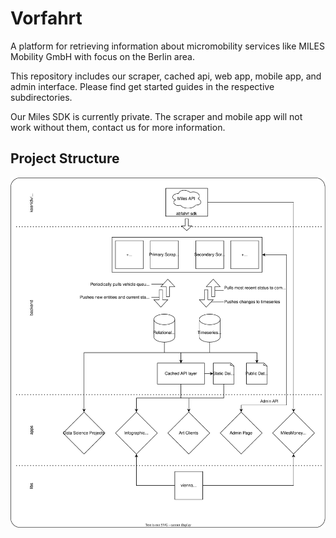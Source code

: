 # Vorfahrt

A platform for retrieving information about micromobility services like MILES Mobility GmbH with focus on the Berlin area.

This repository includes our scraper, cached api, web app, mobile app, and admin interface. Please find get started guides in the respective subdirectories.

Our Miles SDK is currently private. The scraper and mobile app will not work without them, contact us for more information.

## Project Structure

![Vorfahrt Project Structure](./docs/Project%20Structure.drawio.svg)